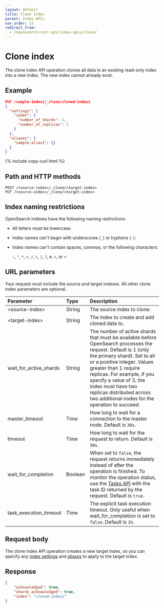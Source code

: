 ```yaml
---
layout: default
title: Clone index
parent: Index APIs
nav_order: 15
redirect_from:
  - /opensearch/rest-api/index-apis/clone/
---
```


# Clone index

The clone index API operation clones all data in an existing read-only index into a new index. The new index cannot already exist.

## Example

```json
PUT /sample-index1/_clone/cloned-index1
{
  "settings": {
    "index": {
      "number_of_shards": 2,
      "number_of_replicas": 1
    }
  },
  "aliases": {
    "sample-alias1": {}
  }
}
```
{% include copy-curl.html %}

## Path and HTTP methods

```
POST /<source-index>/_clone/<target-index>
PUT /<source-index>/_clone/<target-index>
```

## Index naming restrictions

OpenSearch indexes have the following naming restrictions:

- All letters must be lowercase.
- Index names can't begin with underscores (`_`) or hyphens (`-`).
- Index names can't contain spaces, commas, or the following characters:

  `:`, `"`, `*`, `+`, `/`, `\`, `|`, `?`, `#`, `>`, or `<`

## URL parameters

Your request must include the source and target indexes. All other clone index parameters are optional.

Parameter | Type | Description
:--- | :--- | :---
&lt;source-index&gt; | String | The source index to clone.
&lt;target-index&gt; | String | The index to create and add cloned data to.
wait_for_active_shards | String | The number of active shards that must be available before OpenSearch processes the request. Default is 1 (only the primary shard). Set to all or a positive integer. Values greater than 1 require replicas. For example, if you specify a value of 3, the index must have two replicas distributed across two additional nodes for the operation to succeed.
master_timeout | Time | How long to wait for a connection to the master node. Default is `30s`.
timeout | Time | How long to wait for the request to return. Default is `30s`.
wait_for_completion | Boolean | When set to `false`, the request returns immediately instead of after the operation is finished. To monitor the operation status, use the [Tasks API]({{site.url}}{{site.baseurl}}/api-reference/tasks/) with the task ID returned by the request. Default is `true`.
task_execution_timeout | Time | The explicit task execution timeout. Only useful when wait_for_completion is set to `false`. Default is `1h`.

## Request body

The clone index API operation creates a new target index, so you can specify any [index settings]({{site.url}}{{site.baseurl}}/api-reference/index-apis/create-index/#index-settings) and [aliases]({{site.url}}{{site.baseurl}}/opensearch/index-alias) to apply to the target index.

## Response

```json
{
    "acknowledged": true,
    "shards_acknowledged": true,
    "index": "cloned-index1"
}
```
